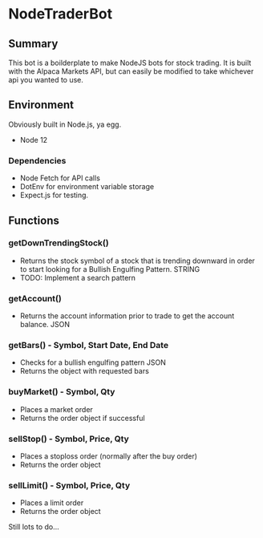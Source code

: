 # NodeTraderBot

## Summary
This bot is a boilderplate to make NodeJS bots for stock trading. It is built with the Alpaca Markets API, but can easily be modified to take whichever api you wanted to use.

## Environment
Obviously built in Node.js, ya egg.
- Node 12

### Dependencies
- Node Fetch for API calls
- DotEnv for environment variable storage
- Expect.js for testing.

## Functions

### getDownTrendingStock()
- Returns the stock symbol of a stock that is trending downward in order to start looking for a Bullish Engulfing Pattern. STRING
- TODO: Implement a search pattern

### getAccount()
- Returns the account information prior to trade to get the account balance. JSON

### getBars() - Symbol, Start Date, End Date
- Checks for a bullish engulfing pattern JSON
- Returns the object with requested bars

### buyMarket() - Symbol, Qty
- Places a market order
- Returns the order object if successful

### sellStop() - Symbol, Price, Qty
- Places a stoploss order (normally after the buy order)
- Returns the order object

### sellLimit() - Symbol, Price, Qty
- Places a limit order 
- Returns the order object

Still lots to do...
